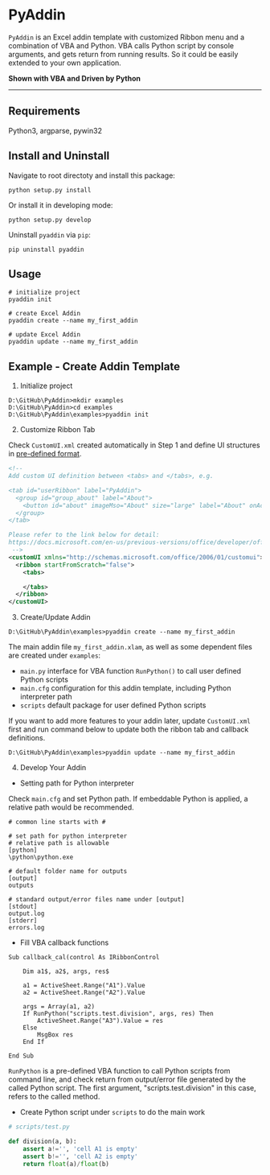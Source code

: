 # PyAddin

`PyAddin` is an Excel addin template with customized Ribbon menu and a combination of VBA and Python. VBA calls Python script by console arguments, and gets return from running results. So it could be easily extended to your own application.

**Shown with VBA and Driven by Python**

---

## Requirements

Python3, argparse, pywin32

## Install and Uninstall

Navigate to root directoty and install this package:

```
python setup.py install
```

Or install it in developing mode:

```
python setup.py develop
```

Uninstall `pyaddin` via `pip`:

```
pip uninstall pyaddin
```

## Usage

```
# initialize project
pyaddin init

# create Excel Addin
pyaddin create --name my_first_addin

# update Excel Addin
pyaddin update --name my_first_addin
```

## Example - Create Addin Template

1. Initialize project

```
D:\GitHub\PyAddin>mkdir examples
D:\GitHub\PyAddin>cd examples
D:\GitHub\PyAddin\examples>pyaddin init
```

2. Customize Ribbon Tab

Check `CustomUI.xml` created automatically in Step 1 and define UI structures in [pre-defined format](https://docs.microsoft.com/en-us/previous-versions/office/developer/office-2007/aa338202(v%3doffice.12)#general-format-of-xml-markup-files).

```xml
<!--
Add custom UI definition between <tabs> and </tabs>, e.g.

<tab id="userRibbon" label="PyAddin">
  <group id="group_about" label="About">
    <button id="about" imageMso="About" size="large" label="About" onAction="callback_about"/>
  </group>
</tab>

Please refer to the link below for detail:
https://docs.microsoft.com/en-us/previous-versions/office/developer/office-2007/aa338202(v%3doffice.12)
 -->
<customUI xmlns="http://schemas.microsoft.com/office/2006/01/customui">
  <ribbon startFromScratch="false">
    <tabs>

    </tabs>
  </ribbon>
</customUI>
```

3. Create/Update Addin

```
D:\GitHub\PyAddin\examples>pyaddin create --name my_first_addin
```

The main addin file `my_first_addin.xlam`, as well as some dependent files are created under `examples`:

- `main.py` interface for VBA function `RunPython()` to call user defined Python scripts
- `main.cfg` configuration for this addin template, including Python interpreter path
- `scripts` default package for user defined Python scripts

If you want to add more features to your addin later, update `CustomUI.xml` first and run command below to update both the ribbon tab and callback definitions.

```
D:\GitHub\PyAddin\examples>pyaddin update --name my_first_addin
```


4. Develop Your Addin

- Setting path for Python interpreter

Check `main.cfg` and set Python path. If embeddable Python is applied, a relative path would be recommended.

```
# common line starts with #

# set path for python interpreter
# relative path is allowable
[python]
\python\python.exe

# default folder name for outputs
[output]
outputs

# standard output/error files name under [output]
[stdout]
output.log
[stderr]
errors.log
```

- Fill VBA callback functions

```vba
Sub callback_cal(control As IRibbonControl
    
    Dim a1$, a2$, args, res$
    
    a1 = ActiveSheet.Range("A1").Value
    a2 = ActiveSheet.Range("A2").Value
    
    args = Array(a1, a2)
    If RunPython("scripts.test.division", args, res) Then
        ActiveSheet.Range("A3").Value = res
    Else
        MsgBox res
    End If
    
End Sub
```

`RunPython` is a pre-defined VBA function to call Python scripts from command line, and check return from output/error file generated by the called Python script. The first argument, "scripts.test.division" in this case, refers to the called method.

- Create Python script under `scripts` to do the main work

```python
# scripts/test.py

def division(a, b):
	assert a!='', 'cell A1 is empty'
	assert b!='', 'cell A2 is empty'
	return float(a)/float(b)
```